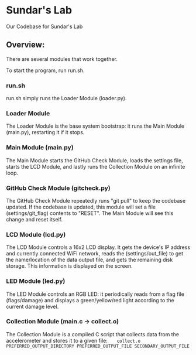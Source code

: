 # Sundar's Lab
Our Codebase for Sundar's Lab

## Overview:

There are several modules that work together.

To start the program, run run.sh.

### run.sh

run.sh simply runs the Loader Module (loader.py).

### Loader Module

The Loader Module is the base system bootstrap: it runs the Main Module (main.py), restarting it if it stops.

### Main Module (main.py)

The Main Module starts the GitHub Check Module, loads the settings file, starts the LCD Module, and lastly runs the Collection Module on an infinite loop.

### GitHub Check Module (gitcheck.py)

The GitHub Check Module repeatedly runs "git pull" to keep the codebase updated. If the codebase is updated, this module will set a file (settings/git_flag) contents to "RESET". The Main Module will see this change and reset itself.

### LCD Module (lcd.py)

The LCD Module controls a 16x2 LCD display. It gets the device's IP address and currently connected WiFi network, reads the (settings/out_file) to get the name/location of the data output file, and gets the remaining disk storage. This information is displayed on the screen.

### LED Module (led.py)

The LED Module controls an RGB LED: it periodically reads from a flag file (flags/damage) and displays a green/yellow/red light according to the current damage level.

### Collection Module (main.c -> collect.o)

The Collection Module is a compiled C script that collects data from the accelerometer and stores it to a given file:
`	collect.o PREFERRED_OUTPUT_DIRECTORY PREFERRED_OUTPUT_FILE SECONDARY_OUTPUT_FILE`

